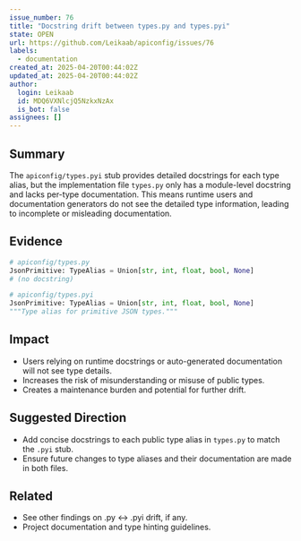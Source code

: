 ```yaml
---
issue_number: 76
title: "Docstring drift between types.py and types.pyi"
state: OPEN
url: https://github.com/Leikaab/apiconfig/issues/76
labels:
  - documentation
created_at: 2025-04-20T00:44:02Z
updated_at: 2025-04-20T00:44:02Z
author:
  login: Leikaab
  id: MDQ6VXNlcjQ5NzkxNzAx
  is_bot: false
assignees: []
---
```


## Summary
The `apiconfig/types.pyi` stub provides detailed docstrings for each type alias, but the implementation file `types.py` only has a module-level docstring and lacks per-type documentation. This means runtime users and documentation generators do not see the detailed type information, leading to incomplete or misleading documentation.

## Evidence
```python
# apiconfig/types.py
JsonPrimitive: TypeAlias = Union[str, int, float, bool, None]
# (no docstring)

# apiconfig/types.pyi
JsonPrimitive: TypeAlias = Union[str, int, float, bool, None]
"""Type alias for primitive JSON types."""
```

## Impact
- Users relying on runtime docstrings or auto-generated documentation will not see type details.
- Increases the risk of misunderstanding or misuse of public types.
- Creates a maintenance burden and potential for further drift.

## Suggested Direction
- Add concise docstrings to each public type alias in `types.py` to match the `.pyi` stub.
- Ensure future changes to type aliases and their documentation are made in both files.

## Related
- See other findings on .py ↔ .pyi drift, if any.
- Project documentation and type hinting guidelines.